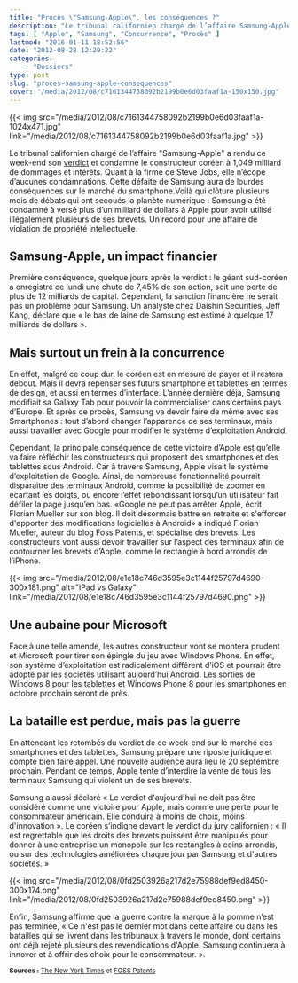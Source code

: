 ```yaml
---
title: "Procès \"Samsung-Apple\", les conséquences ?"
description: "Le tribunal californien chargé de l’affaire Samsung-Apple et condamne géant coréen pour avoir utilisé illégalement plusieurs des brevets d\'Apple."
tags: [ "Apple", "Samsung", "Concurrence", "Procès" ]
lastmod: "2016-01-11 18:52:56"
date: "2012-08-28 12:29:22"
categories:
    - "Dossiers"
type: post
slug: "proces-samsung-apple-consequences"
cover: "/media/2012/08/c7161344758092b2199b0e6d03faaf1a-150x150.jpg"
---
```


{{< img src="/media/2012/08/c7161344758092b2199b0e6d03faaf1a-1024x471.jpg" link="/media/2012/08/c7161344758092b2199b0e6d03faaf1a.jpg" >}}

Le tribunal californien chargé de l’affaire "Samsung-Apple" a rendu ce week-end son [verdict](http://www.scribd.com/fullscreen/103860673?access_key=key-1ho669app2expaa7tptr) et condamne le constructeur coréen à 1,049 milliard de dommages et intérêts. Quant à la firme de Steve Jobs, elle n’écope d’aucunes condamnations. Cette défaite de Samsung aura de lourdes conséquences sur le marché du smartphone.Voilà qui clôture plusieurs mois de débats qui ont secoués la planète numérique : Samsung a été condamné à versé plus d’un milliard de dollars à Apple pour avoir utilisé illégalement plusieurs de ses brevets. Un record pour une affaire de violation de propriété intellectuelle.

## Samsung-Apple, un impact financier

Première conséquence, quelque jours après le verdict : le géant sud-coréen a enregistré ce lundi une chute de 7,45% de son action, soit une perte de plus de 12 milliards de capital. Cependant, la sanction financière ne serait pas un problème pour Samsung. Un analyste chez Daishin Securities, Jeff Kang, déclare que « le bas de laine de Samsung est estimé à quelque 17 milliards de dollars ».

## Mais surtout un frein à la concurrence

En effet, malgré ce coup dur, le coréen est en mesure de payer et il restera debout. Mais il devra repenser ses futurs smartphone et tablettes en termes de design, et aussi en termes d’interface. L’année dernière déjà, Samsung modifiait sa Galaxy Tab pour pouvoir la commercialiser dans certains pays d’Europe. Et après ce procès, Samsung va devoir faire de même avec ses Smartphones : tout d’abord changer l’apparence de ses terminaux, mais aussi travailler avec Google pour modifier le système d’exploitation Android.

Cependant, la principale conséquence de cette victoire d’Apple est qu’elle va faire réfléchir les constructeurs qui proposent des smartphones et des tablettes sous Android. Car à travers Samsung, Apple visait le système d’exploitation de Google. Ainsi, de nombreuse fonctionnalité pourrait disparaitre des terminaux Android, comme la possibilité de zoomer en écartant les doigts, ou encore l’effet rebondissant lorsqu’un utilisateur fait défiler la page jusqu’en bas. «Google ne peut pas arrêter Apple, écrit Florian Mueller sur son blog. Il doit désormais battre en retraite et s'efforcer d'apporter des modifications logicielles à Android» a indiqué Florian Mueller, auteur du blog Foss Patents, et spécialise des brevets. Les constructeurs vont aussi devoir travailler sur l’aspect des terminaux afin de contourner les brevets d’Apple, comme le rectangle à bord arrondis de l’iPhone.

{{< img src="/media/2012/08/e1e18c746d3595e3c1144f25797d4690-300x181.png" alt="iPad vs Galaxy" link="/media/2012/08/e1e18c746d3595e3c1144f25797d4690.png" >}}

## Une aubaine pour Microsoft

Face à une telle amende, les autres constructeur vont se montera prudent et Microsoft pour tirer son épingle du jeu avec Windows Phone. En effet, son système d’exploitation est radicalement différent d’iOS et pourrait être adopté par les sociétés utilisant aujourd’hui Android. Les sorties de Windows 8 pour les tablettes et Windows Phone 8 pour les smartphones en octobre prochain seront de près.

## La bataille est perdue, mais pas la guerre

En attendant les retombés du verdict de ce week-end sur le marché des smartphones et des tablettes, Samsung prépare une riposte juridique et compte bien faire appel. Une nouvelle audience aura lieu le 20 septembre prochain. Pendant ce temps, Apple tente d’interdire la vente de tous les terminaux Samsung qui violent un de ses brevets.

Samsung a aussi déclaré « Le verdict d'aujourd'hui ne doit pas être considéré comme une victoire pour Apple, mais comme une perte pour le consommateur américain. Elle conduira à moins de choix, moins d'innovation ». Le coréen s’indigne devant le verdict du jury californien : « Il est regrettable que les droits des brevets puissent être manipulés pour donner à une entreprise un monopole sur les rectangles à coins arrondis, ou sur des technologies améliorées chaque jour par Samsung et d'autres sociétés. »

{{< img src="/media/2012/08/0fd2503926a217d2e75988def9ed8450-300x174.png" link="/media/2012/08/0fd2503926a217d2e75988def9ed8450.png" >}}

Enfin, Samsung affirme que la guerre contre la marque à la pomme n’est pas terminée, « Ce n'est pas le dernier mot dans cette affaire ou dans les batailles qui se livrent dans les tribunaux à travers le monde, dont certains ont déjà rejeté plusieurs des revendications d'Apple. Samsung continuera à innover et à offrir des choix pour le consommateur. ».

<small class="align-right">**Sources :** [The New York Times](http://bits.blogs.nytimes.com/2012/08/24/samsung-apple-reactions/) et [FOSS Patents](http://www.fosspatents.com/2012/08/apples-billion-dollar-win-over-samsung.html)</small>
